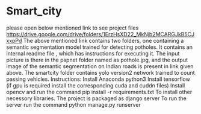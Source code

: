 # Smart_city
please open below mentioned link to see project files
https://drive.google.com/drive/folders/1ErzHsXD22_MkNjb2MCARGJkB5CJxxpPd
The above mentioned link contains two folders, one containing a semantic segmentation model trained for detecting potholes. It contains an internal readme file , which has instructions for executing it.
The input picture is there in the pspnet folder named as pothole.jpg, and the output image of the semantic segmentation on Indian roads is present in link given above.
The smartcity folder contains yolo version2 network trained to count passing vehicles.
Instructions:
Install Anaconda python3
Install tensorflow (if gpu is required install the corresponding cuda and cuddn files)
Install opencv
and run the command
pip install -r requirements.txt
To install other necessory libraries.
The project is packaged as django server
To run the server run the command
python manage.py runserver
